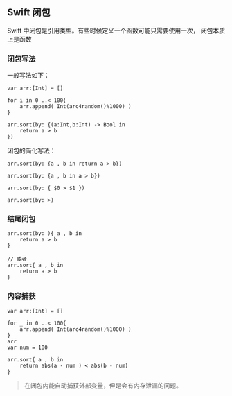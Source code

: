 ## Swift 闭包
Swift 中闭包是引用类型。有些时候定义一个函数可能只需要使用一次，
闭包本质上是函数

### 闭包写法
一般写法如下：
```
var arr:[Int] = []

for i in 0 ..< 100{
    arr.append( Int(arc4random()%1000) )
}

arr.sort(by: {(a:Int,b:Int) -> Bool in
    return a > b
})
```

闭包的简化写法：
```
arr.sort(by: {a , b in return a > b})

arr.sort(by: {a , b in a > b})

arr.sort(by: { $0 > $1 })

arr.sort(by: >)
```

### 结尾闭包
```
arr.sort(by: ){ a , b in
    return a > b
}

// 或者
arr.sort{ a , b in
    return a > b
}
```

### 内容捕获

```
var arr:[Int] = []

for _ in 0 ..< 100{
    arr.append( Int(arc4random()%1000) )
}
arr
var num = 100

arr.sort{ a , b in
    return abs(a - num ) < abs(b - num)
}
```
> 在闭包内能自动捕获外部变量，但是会有内存泄漏的问题。














